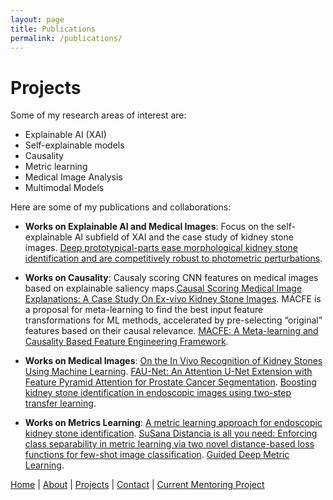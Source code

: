 ```yaml
---
layout: page
title: Publications
permalink: /publications/
---
```


# Projects
Some of my research areas of interest are:
- Explainable AI (XAI)
- Self-explainable models
- Causality 
- Metric learning
- Medical Image Analysis
- Multimodal Models

Here are some of my publications and collaborations:

- **Works on Explainable AI and Medical Images**: Focus on the self-explainable AI subfield of XAI and the case study of kidney stone images.
[Deep prototypical-parts ease morphological kidney stone identification and are competitively robust to photometric perturbations](https://openaccess.thecvf.com/content/CVPR2023W/LatinX/papers/Flores-Araiza_Deep_Prototypical-Parts_Ease_Morphological_Kidney_Stone_Identification_and_Are_Competitively_CVPRW_2023_paper.pdf).

- **Works on Causality**: 
Causaly scoring CNN features on medical images based on explainable saliency maps.[Causal Scoring Medical Image Explanations: A Case Study On Ex-vivo Kidney Stone Images](https://arxiv.org/pdf/2309.01921.pdf).
MACFE is a proposal for meta-learning to find the best input feature transformations for ML methods, accelerated by pre-selecting “original” features based on their causal relevance.
[MACFE: A Meta-learning and Causality Based Feature Engineering Framework](https://arxiv.org/pdf/2207.04010.pdf).

- **Works on Medical Images**:
[On the In Vivo Recognition of Kidney Stones Using Machine Learning](https://ieeexplore.ieee.org/stamp/stamp.jsp?arnumber=10384337).
[FAU-Net: An Attention U-Net Extension with Feature Pyramid Attention for Prostate Cancer Segmentation](https://arxiv.org/pdf/2309.01322.pdf).
[Boosting kidney stone identification in endoscopic images using two-step transfer learning](https://arxiv.org/pdf/2210.13654.pdf).

- **Works on Metrics Learning**:
[A metric learning approach for endoscopic kidney stone identification](https://arxiv.org/pdf/2307.07046.pdf).
[SuSana Distancia is all you need: Enforcing class separability in metric learning via two novel distance-based loss functions for few-shot image classification](https://arxiv.org/pdf/2305.09062v3.pdf).
[Guided Deep Metric Learning](https://openaccess.thecvf.com/content/CVPR2022W/LXCV/papers/Gonzalez-Zapata_Guided_Deep_Metric_Learning_CVPRW_2022_paper.pdf).

[Home](/) | [About](/about) | [Projects](/projects) | [Contact](/contact) | [Current Mentoring Project](/current_mentoring_project) 
